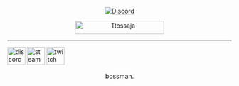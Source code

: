 
  <p align="center">
    <a href="https://discordapp.com/users/709015407381708903" target="blank_">
        <img alt="Discord" src="https://img.shields.io/badge/Discord-^ᴛoꜱꜱaja#5084-000000?style=for-the-badge&logo=discord&logoColor=000&logoWidth=20?color=000'">
    </a>
    <a href="https://dsc.gg/tobusrp" target="blank_">
   </a>
</p>
 
<div align="center">
    <img width="200" height="30" src="https://komarev.com/ghpvc/?username=tossajaxp&style=flat-square&color=000000" alt="Ttossaja" />
</div>

<hr />
<div aling="center">
    

[<img src='https://cdn.jsdelivr.net/npm/simple-icons@3.0.1/icons/discord.svg' alt='discord' height='40'>](https://discordapp.com/users/709015407381708903)  [<img src='https://cdn.jsdelivr.net/npm/simple-icons@3.0.1/icons/steam.svg' alt='steam' height='40'>](https://steamcommunity.com/profiles/76561199056120199/)  [<img src='https://cdn.jsdelivr.net/npm/simple-icons@3.0.1/icons/twitch.svg' alt='twitch' height='40'>](https://www.twitch.tv/Tossukkka) 
  
  <p align="center">
    bossman.
    
   
